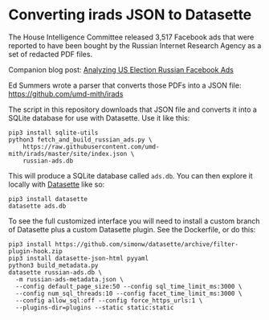 # Converting irads JSON to Datasette

The House Intelligence Committee released 3,517 Facebook ads that were
reported to have been bought by the Russian Internet Research Agency as a set
of redacted PDF files.

Companion blog post: [Analyzing US Election Russian Facebook Ads](https://simonwillison.net/2018/Aug/6/russian-facebook-ads/)

Ed Summers wrote a parser that converts those PDFs into a JSON file:
https://github.com/umd-mith/irads

The script in this repository downloads that JSON file and converts it into a
SQLite database for use with Datasette. Use it like this:

    pip3 install sqlite-utils
    python3 fetch_and_build_russian_ads.py \
        https://raw.githubusercontent.com/umd-mith/irads/master/site/index.json \
        russian-ads.db

This will produce a SQLite database called `ads.db`. You can then explore it
locally with [Datasette](https://github.com/simonw/datasette) like so:

    pip3 install datasette
    datasette ads.db

To see the full customized interface you will need to install a custom branch of
Datasette plus a custom Datasette plugin. See the Dockerfile, or do this:

    pip3 install https://github.com/simonw/datasette/archive/filter-plugin-hook.zip
    pip3 install datasette-json-html pyyaml
    python3 build_metadata.py
    datasette russian-ads.db \
      -m russian-ads-metadata.json \
      --config default_page_size:50 --config sql_time_limit_ms:3000 \
      --config num_sql_threads:10 --config facet_time_limit_ms:3000 \
      --config allow_sql:off --config force_https_urls:1 \
      --plugins-dir=plugins --static static:static
